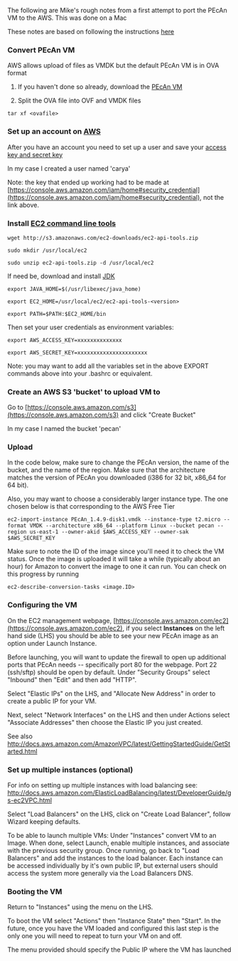 The following are Mike's rough notes from a first attempt to port the PEcAn VM to the AWS. This was done on a Mac

These notes are based on following the instructions [here](http://www.rittmanmead.com/2014/09/obiee-sampleapp-in-the-cloud-importing-virtualbox-machines-to-aws-ec2/)


### Convert PEcAn VM

AWS allows upload of files as VMDK but the default PEcAn VM is in OVA format

1. If you haven't done so already, download the [PEcAn VM](http://isda.ncsa.illinois.edu/download/index.php?project=PEcAn&sort=category)

2. Split the OVA file into OVF and VMDK files

`
tar xf <ovafile>
` 

### Set up an account on [AWS](http://aws.amazon.com/)

After you have an account you need to set up a user and save your [access key and secret key](http://docs.aws.amazon.com/IAM/latest/UserGuide/ManagingCredentials.html)

In my case I created a user named 'carya'

Note: the key that ended up working had to be made at [https://console.aws.amazon.com/iam/home#security_credential](https://console.aws.amazon.com/iam/home#security_credential), not the link above.

### Install [EC2 command line tools](http://docs.aws.amazon.com/AWSEC2/latest/CommandLineReference/set-up-ec2-cli-linux.html)

`wget http://s3.amazonaws.com/ec2-downloads/ec2-api-tools.zip`

`sudo mkdir /usr/local/ec2`

`sudo unzip ec2-api-tools.zip -d /usr/local/ec2`

If need be, download and install [JDK](http://www.oracle.com/technetwork/java/javase/downloads/index.html)

`export JAVA_HOME=$(/usr/libexec/java_home)`

`export EC2_HOME=/usr/local/ec2/ec2-api-tools-<version>`

`export PATH=$PATH:$EC2_HOME/bin`


Then set your user credentials as environment variables:

`export AWS_ACCESS_KEY=xxxxxxxxxxxxxx`

`export AWS_SECRET_KEY=xxxxxxxxxxxxxxxxxxxxxx`

Note: you may want to add all the variables set in the above EXPORT commands above into your .bashrc or equivalent.

### Create an AWS S3 'bucket' to upload VM to

Go to [https://console.aws.amazon.com/s3](https://console.aws.amazon.com/s3) and click "Create Bucket"

In my case I named the bucket 'pecan'


### Upload

In the code below, make sure to change the PEcAn version, the name of the bucket, and the name of the region. Make sure that the architecture matches the version of PEcAn you downloaded (i386 for 32 bit, x86_64 for 64 bit).

Also, you may want to choose a considerably larger instance type. The one chosen below is that corresponding to the AWS Free Tier

`
ec2-import-instance PEcAn_1.4.9-disk1.vmdk --instance-type t2.micro --format VMDK --architecture x86_64 --platform Linux --bucket pecan --region us-east-1 --owner-akid $AWS_ACCESS_KEY --owner-sak $AWS_SECRET_KEY
`

Make sure to note the ID of the image since you'll need it to check the VM status.  Once the image is uploaded it will take a while (typically about an hour) for Amazon to convert the image to one it can run. You can check on this progress by running

`
ec2-describe-conversion-tasks <image.ID>
`

### Configuring the VM

On the EC2 management webpage, [https://console.aws.amazon.com/ec2](https://console.aws.amazon.com/ec2), if you select **Instances** on the left hand side (LHS) you should be able to see your new PEcAn image as an option under Launch Instance.

Before launching, you will want to update the firewall to open up additional ports that PEcAn needs -- specifically port 80 for the webpage. Port 22 (ssh/sftp) should be open by default.  Under "Security Groups" select "Inbound" then "Edit" and then add "HTTP".

Select "Elastic IPs" on the LHS, and "Allocate New Address" in order to create a public IP for your VM. 

Next, select "Network Interfaces" on the LHS and then under Actions select "Associate Addresses" then choose the Elastic IP you just created.

See also http://docs.aws.amazon.com/AmazonVPC/latest/GettingStartedGuide/GetStarted.html

### Set up multiple instances (optional)

For info on setting up multiple instances with load balancing see: http://docs.aws.amazon.com/ElasticLoadBalancing/latest/DeveloperGuide/gs-ec2VPC.html

Select "Load Balancers" on the LHS, click on "Create Load Balancer", follow Wizard keeping defaults.

To be able to launch multiple VMs: Under "Instances" convert VM to an Image. When done, select Launch, enable multiple instances, and associate with the previous security group. Once running, go back to "Load Balancers" and add the instances to the load balancer. Each instance can be accessed individually by it's own public IP, but external users should access the system more generally via the Load Balancers DNS.

### Booting the VM

Return to "Instances" using the menu on the LHS.

To boot the VM select "Actions" then "Instance State" then "Start". In the future, once you have the VM loaded and configured this last step is the only one you will need to repeat to turn your VM on and off.

The menu provided should specify the Public IP where the VM has launched
